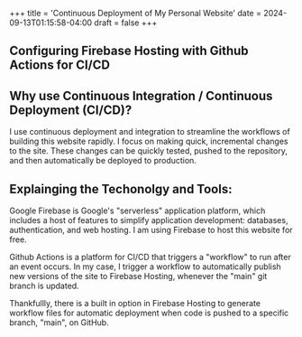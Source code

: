 +++
title = 'Continuous Deployment of My Personal Website'
date = 2024-09-13T01:15:58-04:00
draft = false
+++

## Configuring Firebase Hosting with Github Actions for CI/CD

## Why use Continuous Integration / Continuous Deployment (CI/CD)?

I use continuous deployment and integration to streamline the workflows of building this website rapidly. I focus on making quick, incremental changes to the site. These changes can be quickly tested, pushed to the repository, and then automatically be deployed to production.

## Explainging the Techonolgy and Tools:

Google Firebase is Google's "serverless" application platform, which includes a host of features to simplify application development: databases, authentication, and web hosting. I am using Firebase to host this website for free.

Github Actions is a platform for CI/CD that triggers a "workflow" to run after an event occurs. In my case, I trigger a workflow to automatically publish new versions of the site to Firebase Hosting, whenever the "main" git branch is updated.

Thankfullly, there is a built in option in Firebase Hosting to generate workflow files for automatic deployment when code is pushed to a specific branch, "main", on GitHub.
